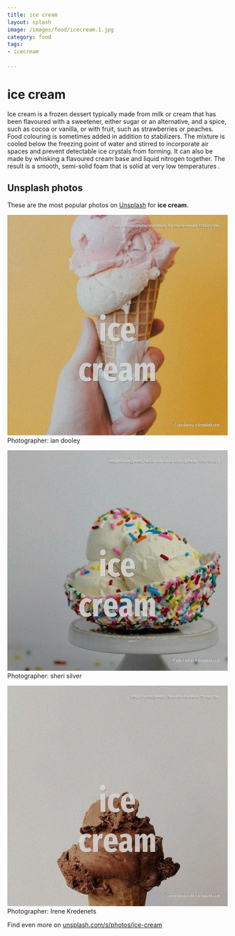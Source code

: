 ```yaml
---
title: ice cream
layout: splash
image: /images/food/icecream.1.jpg
category: food
tags:
- icecream

---
```

# ice cream

Ice cream is a frozen dessert typically made from milk or cream that has been flavoured with a  sweetener, either sugar or an alternative, and a spice, such as cocoa or vanilla, or with fruit,  such as strawberries or peaches. Food colouring is sometimes added in addition to stabilizers. The mixture is cooled below the freezing point of water and stirred to incorporate air spaces and  prevent detectable ice crystals from forming. It can also be made by whisking a flavoured cream base and liquid nitrogen together. The result is a smooth, semi-solid foam that is solid at very low temperatures . 

 
## Unsplash photos
These are the most popular photos on [Unsplash](https://unsplash.com) for **ice cream**.
 
![ice cream](/images/food/icecream.1.jpg)
Photographer:  ian dooley
 
![ice cream](/images/food/icecream.2.jpg)
Photographer:  sheri silver
 
![ice cream](/images/food/icecream.3.jpg)
Photographer:  Irene Kredenets
 
Find even more on [unsplash.com/s/photos/ice-cream](https://unsplash.com/s/photos/ice-cream)
 
